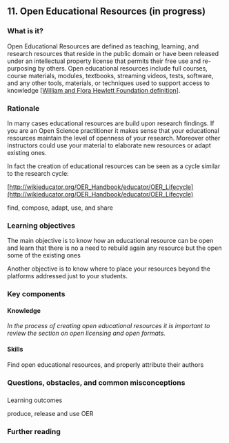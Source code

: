 ## 11. Open Educational Resources (in progress)

### What is it?

Open Educational Resources are defined as teaching, learning, and research resources that reside in the public domain or have been released under an intellectual property license that permits their free use and re-purposing by others. Open educational resources include full courses, course materials, modules, textbooks, streaming videos, tests, software, and any other tools, materials, or techniques used to support access to knowledge [[William and Flora Hewlett Foundation definition](https://www.hewlett.org/strategy/open-educational-resources/)].

### Rationale

In many cases educational resources are build upon research findings. If you are an Open Science practitioner it makes sense that your educational resources maintain the level of openness of your research. Moreover other instructors could use your material to elaborate new resources or adapt existing ones.

In fact the creation of educational resources can be seen as a cycle similar to the research cycle:

[http://wikieducator.org/OER_Handbook/educator/OER_Lifecycle](http://wikieducator.org/OER_Handbook/educator/OER_Lifecycle)

find, compose, adapt, use, and share

### Learning objectives

The main objective is to know how an educational resource can be open and learn that there is no a need to rebuild again any resource but the open some of the existing ones

Another objective is to know where to place your resources beyond the platforms addressed just to your students.

### Key components

#### Knowledge

*In the process of creating open educational resources it is important to review the section on open licensing and open formats.*

#### Skills

Find open educational resources, and properly attribute their authors

### Questions, obstacles, and common misconceptions

### 
Learning outcomes

produce, release and use OER

### Further reading

